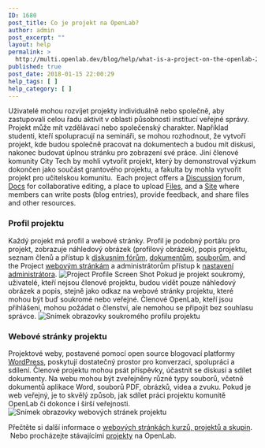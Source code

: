 ```yaml
---
ID: 1680
post_title: Co je projekt na OpenLab?
author: admin
post_excerpt: ""
layout: help
permalink: >
  http://multi.openlab.dev/blog/help/what-is-a-project-on-the-openlab-2/
published: true
post_date: 2018-01-15 22:00:29
help_tags: [ ]
help_category: [ ]
---
```

Uživatelé mohou rozvíjet projekty individuálně nebo společně, aby zastupovali celou řadu aktivit v oblasti působnosti institucí veřejné správy. Projekt může mít vzdělávací nebo společenský charakter. Například studenti, kteří spolupracují na semináři, se mohou rozhodnout, že vytvoří projekt, kde budou společně pracovat na dokumentech a budou mít diskusi, nakonec budovat úplnou stránku pro zobrazení své práce. Jiní členové komunity City Tech by mohli vytvořit projekt, který by demonstroval výzkum dokončen jako součást grantového projektu, a fakulta by mohla vytvořit projekt pro učitelskou komunitu.  Each project offers a <a title="Using “Discussion” forums" href="https://lab.urad.online/help/discussion-forums/">Discussion</a> forum, <a title="Using “Docs”" href="https://lab.urad.online/help/using-docs/">Docs</a> for collaborative editing, a place to upload <a title="Using “Files”" href="https://lab.urad.online/help/using-files/">Files</a>, and a <a title="What is a “Site” on a Course, Project, or Club?" href="https://lab.urad.online/help/what-is-a-site-on-a-course-project-or-club/">Site</a> where members can write posts (blog entries), provide feedback, and share files and other resources.
<h3><strong>Profil projektu</strong></h3>
Každý projekt má profil a webové stránky. Profil je podobný portálu pro projekt, zobrazuje náhledový obrázek (profilový obrázek), popis projektu, seznam členů a přístup k <a title="Using “Discussion” forums" href="https://lab.urad.online/help/discussion-forums/">diskusním fórům</a>, <a title="Using “Docs”" href="https://lab.urad.online/help/using-docs/">dokumentům</a>, <a title="Using “Files”" href="https://lab.urad.online/help/using-files/">souborům</a>, and the Project <a title="Co jsou “webové stránky” v kurzech, projektech a skupinách?" href="https://lab.urad.online/help/what-is-a-site-on-a-course-project-or-club/">webovým stránkám</a> a administrátorům přístup k <a title="Změna nastavení ochrany osobních údajů a dalších nastavení kurzů, projektů nebo skupin" href="https://lab.urad.online/help/changing-privacy-and-other-settings-for-a-course-project-or-club/">nastavení administrátora</a>.

<img class="alignnone wp-image-36498 size-full" src="https://openlab.citytech.cuny.edu/wp-content/uploads/2012/09/what_is_project_1_V2.png" alt="Project Profile Screen Shot" />
Pokud je projekt soukromý, uživatelé, kteří nejsou členové projektu, budou vidět pouze náhledový obrázek a popis, stejně jako odkaz na webové stránky projektu, které mohou být buď soukromé nebo veřejné. Členové OpenLab, kteří jsou přihlášeni, mohou požádat o členství, ale nemohou se připojit bez souhlasu správce.

<img class="alignnone wp-image-36500 size-full" src="https://openlab.citytech.cuny.edu/wp-content/uploads/2012/09/what_is_project_2_V2.png" alt="Snímek obrazovky soukromého profilu projektu" />
<h3><strong>Webové stránky projektu</strong></h3>
Projektové weby, postavené pomocí open source blogovací platformy <a href="http://wordpress.org/" target="_blank" rel="noopener">WordPress</a>, poskytují dostatečný prostor pro konverzaci, spolupráci a sdílení. Členové projektu mohou psát příspěvky, účastnit se diskusí a sdílet dokumenty. Na webu mohou být zveřejněny různé typy souborů, včetně dokumentů aplikace Word, souborů PDF, obrázků, videa a zvuku. Pokud je web veřejný, je to skvělý způsob, jak sdílet práci projektu komunitě OpenLab či dokonce i širší veřejnosti.

<img class="alignnone wp-image-36501 size-full" src="https://openlab.citytech.cuny.edu/wp-content/uploads/2012/09/what_is_project_3_V2.png" alt="Snímek obrazovky webových stránek projektu" />

Přečtěte si další informace o <a href="https://lab.urad.online/help/help-category/sites-on-the-openlab/">webových stránkách kurzů, projektů a skupin</a>.  Nebo procházejte stávajícími <a href="https://lab.urad.online/projects/">projekty</a> na OpenLab.